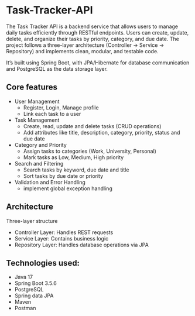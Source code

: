 # Task-Tracker-API

The Task Tracker API is a backend service that allows users to manage daily tasks efficiently through RESTful endpoints. Users can create, update, delete, and organize their tasks by priority, category, and due date. The project follows a three-layer architecture (Controller -> Service -> Repository) and implements clean, modular, and testable code.

It’s built using Spring Boot, with JPA/Hibernate for database communication and PostgreSQL as the data storage layer.

## Core features
- User Management
   - Register, Login, Manage profile
   - Link each task to a user
- Task Management
   - Create, read, update and delete tasks (CRUD operations)
   - Add attributes like title, description, category, priority, status and due date
- Category and Priority
   - Assign tasks to categories (Work, University, Personal)
   - Mark tasks as Low, Medium, High priority
- Search and Filtering
   - Search tasks by keyword, due date and title
   - Sort tasks by due date or priority
- Validation and Error Handling
   - implement global exception handling
  
## Architecture
Three-layer structure
- Controller Layer: Handles REST requests
- Service Layer: Contains business logic
- Repository Layer: Handles database operations via JPA

## Technologies used:
- Java 17
- Spring Boot 3.5.6
- PostgreSQL
- Spring data JPA
- Maven
- Postman
  
